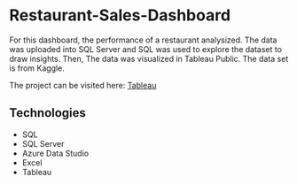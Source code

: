 # Restaurant-Sales-Dashboard

For this dashboard, the performance of a restaurant analysized. The data was uploaded into SQL Server and SQL was used to explore the dataset to draw insights. Then, The data was visualized in Tableau Public. The data set is from Kaggle.  


The project can be visited here: [Tableau](https://public.tableau.com/views/RestaurantSalesPerformance_17062290632400/Dashboard1?:language=en-US&:display_count=n&:origin=viz_share_link)

## <a name="technologies"></a> Technologies
* SQL
* SQL Server
* Azure Data Studio
* Excel
* Tableau

